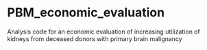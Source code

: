 # PBM_economic_evaluation
Analysis code for an economic evaluation of increasing utilization of kidneys from deceased donors with primary brain malignancy
